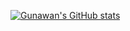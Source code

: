 [![Gunawan's GitHub stats](https://github-readme-stats.vercel.app/api?username=mrizkigunawan)](https://github.com/mrizkigunawan/github-readme-stats)

<!--
**mrizkigunawan/mrizkigunawan** is a ✨ _special_ ✨ repository because its `README.md` (this file) appears on your GitHub profile.

Here are some ideas to get you started:

- 🔭 I’m currently working on ...
- 🌱 I’m currently learning ...
- 👯 I’m looking to collaborate on ...
- 🤔 I’m looking for help with ...
- 💬 Ask me about ...
- 📫 How to reach me: ...
- 😄 Pronouns: ...
- ⚡ Fun fact: ...
-->
